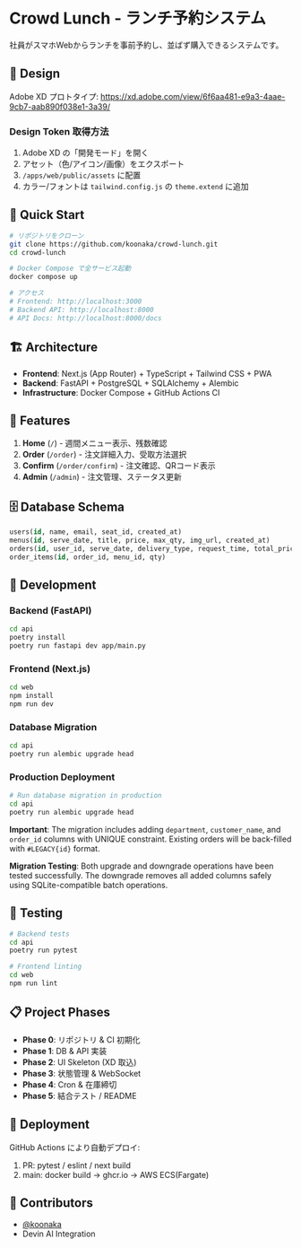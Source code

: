 # Crowd Lunch - ランチ予約システム

社員がスマホWebからランチを事前予約し、並ばず購入できるシステムです。

## 🎨 Design

Adobe XD プロトタイプ: https://xd.adobe.com/view/6f6aa481-e9a3-4aae-9cb7-aab890f038e1-3a39/

### Design Token 取得方法
1. Adobe XD の「開発モード」を開く
2. アセット（色/アイコン/画像）をエクスポート
3. `/apps/web/public/assets` に配置
4. カラー/フォントは `tailwind.config.js` の `theme.extend` に追加

## 🚀 Quick Start

```bash
# リポジトリをクローン
git clone https://github.com/koonaka/crowd-lunch.git
cd crowd-lunch

# Docker Compose で全サービス起動
docker compose up

# アクセス
# Frontend: http://localhost:3000
# Backend API: http://localhost:8000
# API Docs: http://localhost:8000/docs
```

## 🏗️ Architecture

- **Frontend**: Next.js (App Router) + TypeScript + Tailwind CSS + PWA
- **Backend**: FastAPI + PostgreSQL + SQLAlchemy + Alembic
- **Infrastructure**: Docker Compose + GitHub Actions CI

## 📱 Features

1. **Home** (`/`) - 週間メニュー表示、残数確認
2. **Order** (`/order`) - 注文詳細入力、受取方法選択
3. **Confirm** (`/order/confirm`) - 注文確認、QRコード表示
4. **Admin** (`/admin`) - 注文管理、ステータス更新

## 🗄️ Database Schema

```sql
users(id, name, email, seat_id, created_at)
menus(id, serve_date, title, price, max_qty, img_url, created_at)
orders(id, user_id, serve_date, delivery_type, request_time, total_price, status, created_at)
order_items(id, order_id, menu_id, qty)
```

## 🔧 Development

### Backend (FastAPI)

```bash
cd api
poetry install
poetry run fastapi dev app/main.py
```

### Frontend (Next.js)

```bash
cd web
npm install
npm run dev
```

### Database Migration

```bash
cd api
poetry run alembic upgrade head
```

### Production Deployment

```bash
# Run database migration in production
cd api
poetry run alembic upgrade head
```

**Important**: The migration includes adding `department`, `customer_name`, and `order_id` columns with UNIQUE constraint. Existing orders will be back-filled with `#LEGACY{id}` format.

**Migration Testing**: Both upgrade and downgrade operations have been tested successfully. The downgrade removes all added columns safely using SQLite-compatible batch operations.

## 🧪 Testing

```bash
# Backend tests
cd api
poetry run pytest

# Frontend linting
cd web
npm run lint
```

## 📋 Project Phases

- **Phase 0**: リポジトリ & CI 初期化
- **Phase 1**: DB & API 実装
- **Phase 2**: UI Skeleton (XD 取込)
- **Phase 3**: 状態管理 & WebSocket
- **Phase 4**: Cron & 在庫締切
- **Phase 5**: 結合テスト / README

## 🚀 Deployment

GitHub Actions により自動デプロイ:
1. PR: pytest / eslint / next build
2. main: docker build → ghcr.io → AWS ECS(Fargate)

## 👥 Contributors

- [@koonaka](https://github.com/koonaka)
- Devin AI Integration
